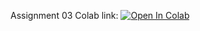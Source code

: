 Assignment 03 Colab link:
[![Open In Colab](https://colab.research.google.com/assets/colab-badge.svg)](https://colab.research.google.com/github/girafe-ai/intro-to-ml-harbour/blob/master/assignments/assignment_4_DL/assignment_4_dealing_with_overfitting.ipynb)
